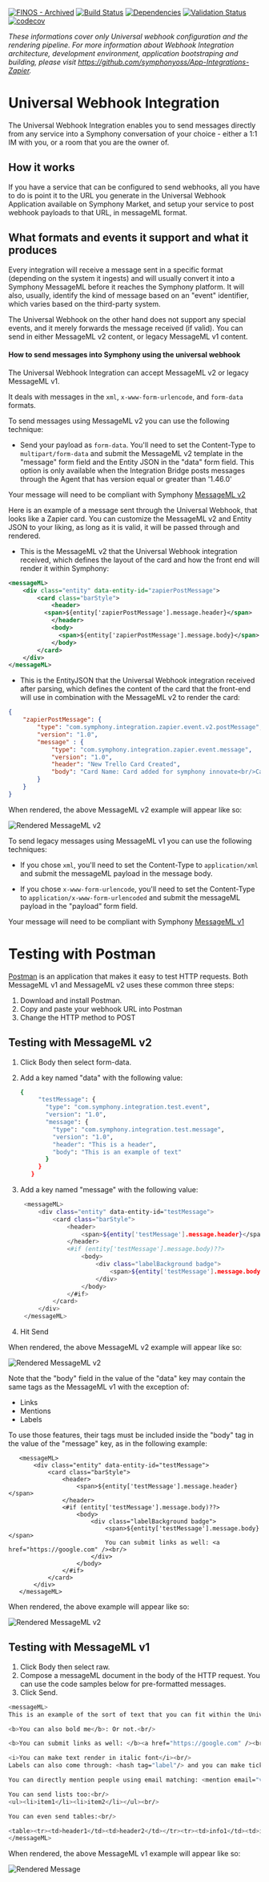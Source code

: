 [![FINOS - Archived](https://cdn.jsdelivr.net/gh/finos/contrib-toolbox@master/images/badge-archived.svg)](https://finosfoundation.atlassian.net/wiki/display/FINOS/Archived)
[![Build Status](https://travis-ci.org/symphonyoss/App-Integrations-Universal.svg?branch=dev)](https://travis-ci.org/symphonyoss/App-Integrations-Universal)
[![Dependencies](https://www.versioneye.com/user/projects/58d049f86893fd0037a30b1a/badge.svg?style=flat-square)](https://www.versioneye.com/user/projects/58d049f86893fd0037a30b1a)
[![Validation Status](https://scan.coverity.com/projects/12827/badge.svg?flat=1)](https://scan.coverity.com/projects/symphonyoss-app-integrations-universal)
[![codecov](https://codecov.io/gh/symphonyoss/App-Integrations-Universal/branch/dev/graph/badge.svg)](https://codecov.io/gh/symphonyoss/App-Integrations-Universal)


*These informations cover only Universal webhook configuration and the rendering pipeline. For more information about Webhook Integration architecture, development environment, application bootstraping and building, please visit https://github.com/symphonyoss/App-Integrations-Zapier.*

# Universal Webhook Integration
The Universal Webhook Integration enables you to send messages directly from any service into a Symphony conversation of your choice - either a 1:1 IM with you, or a room that you are the owner of.

## How it works
If you have a service that can be configured to send webhooks, all you have to do is point it to the URL you generate in the Universal Webhook Application available on Symphony Market, and setup your service to post webhook payloads to that URL, in messageML format.

## What formats and events it support and what it produces
Every integration will receive a message sent in a specific format (depending on the system it ingests) and will usually convert it into a Symphony MessageML before it reaches the Symphony platform. It will also, usually, identify the kind of message based on an "event" identifier, which varies based on the third-party system.

The Universal Webhook on the other hand does not support any special events, and it merely forwards the message received (if valid). You can send in either MessageML v2 content, or legacy MessageML v1 content.

#### How to send messages into Symphony using the universal webhook

The Universal Webhook Integration can accept MessageML v2 or legacy MessageML v1.

It deals with messages in the `xml`, `x-www-form-urlencode`, and `form-data` formats.

To send messages using MessageML v2 you can use the following technique:

* Send your payload as `form-data`. You'll need to set the Content-Type to `multipart/form-data` and submit the MessageML v2
template in the "message" form field and the Entity JSON in the "data" form field. This option is only available when
 the Integration Bridge posts messages through the Agent that has version equal or greater than '1.46.0'
 
Your message will need to be compliant with Symphony [MessageML v2](https://rest-api.symphony.com/docs/messagemlv2)
 
Here is an example of a message sent through the Universal Webhook, that looks like a Zapier card. You can customize the MessageML v2 and Entity JSON to your liking, as long as it is valid, it will be passed through and rendered.
 
* This is the MessageML v2 that the Universal Webhook integration received, which defines the layout of the card and how the front end will render it within Symphony:

```xml
<messageML>
    <div class="entity" data-entity-id="zapierPostMessage">
        <card class="barStyle">
            <header>        
	      <span>${entity['zapierPostMessage'].message.header}</span>
            </header>
            <body>
              <span>${entity['zapierPostMessage'].message.body}</span>    
            </body>
        </card>
    </div>
</messageML>
```
* This is the EntityJSON that the Universal Webhook integration received after parsing, which defines the content of the card that the front-end will use in combination with the MessageML v2 to render the card:

```json
{
	"zapierPostMessage": {
		"type": "com.symphony.integration.zapier.event.v2.postMessage",
		"version": "1.0",
		"message" : {
		    "type": "com.symphony.integration.zapier.event.message",
		    "version": "1.0",
		    "header": "New Trello Card Created",
		    "body": "Card Name: Card added for symphony innovate<br/>Card Link: https://trello.com/c/8Md51YdW/15-card-added-for-symphony-innovate"
		}
	}
}
```
When rendered, the above MessageML v2 example will appear like so:

![Rendered MessageML v2](src/docs/images/sample_universal_rendered_v2.png)

To send legacy messages using MessageML v1 you can use the following techniques:

* If you chose `xml`, you'll need to set the Content-Type to `application/xml` and submit the messageML payload in the message body.

* If you chose `x-www-form-urlencode`, you'll need to set the Content-Type to `application/x-www-form-urlencoded` and submit the messageML payload in the "payload" form field.

Your message will need to be compliant with Symphony [MessageML v1](https://rest-api.symphony.com/docs/message-format/)

# Testing with Postman
[Postman](http://getpostman.com) is an application that makes it easy to test HTTP requests.
Both MessageML v1 and MessageML v2 uses these common three steps:

1. Download and install Postman.
2. Copy and paste your webhook URL into Postman
3. Change the HTTP method to POST

## Testing with MessageML v2

1. Click Body then select form-data.
2. Add a key named "data" with the following value:
   
   ```sh
   {
        "testMessage": {
          "type": "com.symphony.integration.test.event",
          "version": "1.0",
          "message": {
            "type": "com.symphony.integration.test.message",
            "version": "1.0",
            "header": "This is a header",
            "body": "This is an example of text"
          }
        }
      }
   ```

3. Add a key named "message" with the following value:    
   
   ```sh
    <messageML>
        <div class="entity" data-entity-id="testMessage">
            <card class="barStyle">
                <header>
                    <span>${entity['testMessage'].message.header}</span>
                </header>
                <#if (entity['testMessage'].message.body)??>
                    <body>
                        <div class="labelBackground badge">
                            <span>${entity['testMessage'].message.body}</span>
                        </div>
                    </body>
                </#if>
            </card>
        </div>
    </messageML>
   ```
   
4. Hit Send

When rendered, the above MessageML v2 example will appear like so:

![Rendered MessageML v2](src/docs/images/sample_universal_rendered_v2_2.png)
   
   Note that the "body" field in the value of the "data" key may contain the same tags as the MessageML v1 with the exception of:
   * Links
   * Mentions
   * Labels
   
   To use those features, their tags must be included inside the "body" tag in the value of the "message" key, as in the following example:
   
      
       <messageML>
           <div class="entity" data-entity-id="testMessage">
               <card class="barStyle">
                   <header>
                       <span>${entity['testMessage'].message.header}</span>
                   </header>
                   <#if (entity['testMessage'].message.body)??>
                       <body>
                           <div class="labelBackground badge">
                               <span>${entity['testMessage'].message.body}</span>
                               You can submit links as well: <a href="https://google.com" /><br/>
                           </div>
                       </body>
                   </#if>
               </card>
           </div>
       </messageML>
       
When rendered, the above example will appear like so:       
   
![Rendered MessageML v2](src/docs/images/sample_universal_rendered_v2_with_link.png)

## Testing with MessageML v1

1. Click Body then select raw.
2. Compose a messageML document in the body of the HTTP request. You can use the code samples below for pre-formatted messages.
3. Click Send.

```sh
<messageML>
This is an example of the sort of text that you can fit within the Universal Webhook Integration. Your service can post updates here!<br/>

<b>You can also bold me</b>: Or not.<br/>

<b>You can submit links as well: </b><a href="https://google.com" /><br/>

<i>You can make text render in italic font</i><br/>
Labels can also come through: <hash tag="label"/> and you can make tickers appear too: <cash tag="GOOG"/><br/>

You can directly mention people using email matching: <mention email="vincent@symphony.com"/><br/>

You can send lists too:<br/>
<ul><li>item1</li><li>item2</li></ul><br/>

You can even send tables:<br/>

<table><tr><td>header1</td><td>header2</td></tr><tr><td>info1</td><td>info2</td></tr><tr><td>info1</td><td>info2</td></tr><tr><td>info1</td><td>info2</td></tr></table>
</messageML>
```
When rendered, the above MessageML v1 example will appear like so:

![Rendered Message](src/docs/images/sample_universal_rendered_v1.png)



     
   
